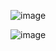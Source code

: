 
![image](https://github.com/user-attachments/assets/2c2bd1ff-233a-4d30-ac75-43c7d951f917)

![image](https://github.com/user-attachments/assets/05d91f39-887e-4982-80c1-cbc622bac2b3)

